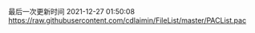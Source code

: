 最后一次更新时间 2021-12-27 01:50:08
https://raw.githubusercontent.com/cdlaimin/FileList/master/PACList.pac

